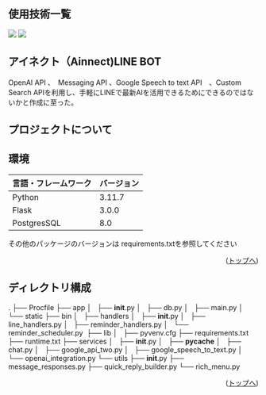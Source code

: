 <div id="top"></div>

## 使用技術一覧

<!-- シールド一覧 -->
<!-- 該当するプロジェクトの中から任意のものを選ぶ-->
<p style="display: inline">
  <img src="https://img.shields.io/badge/-Python-F2C63C.svg?logo=python&style=for-the-badge">
  <!-- ミドルウェア一覧 -->
  <img src="https://img.shields.io/badge/-MySQL-4479A1.svg?logo=mysql&style=for-the-badge&logoColor=white">

  <!-- インフラ一覧 -->
</p>


## アイネクト（Ainnect)LINE BOT

OpenAI API 、　Messaging API 、Google Speech to text API　、Custom Search APIを利用し、手軽にLINEで最新AIを活用できるためにできるのではないかと作成に至った。

<!-- プロジェクトについて -->

## プロジェクトについて




## 環境

<!-- 言語、フレームワーク、ミドルウェア、インフラの一覧とバージョンを記載 -->

| 言語・フレームワーク       | バージョン |
| --------------------- | ---------- |
| Python                | 3.11.7     |
| Flask                 | 3.0.0      |
| PostgresSQL           | 8.0        |


その他のパッケージのバージョンは requirements.txtを参照してください

<p align="right">(<a href="#top">トップへ</a>)</p>

## ディレクトリ構成

<!-- Treeコマンドを使ってディレクトリ構成を記載 -->

.
├── Procfile
├── app
│   ├── __init__.py
│   ├── db.py
│   ├── main.py
│   └── static
├── bin
│   
├── handlers
│   ├── __init__.py
│   ├── line_handlers.py
│   ├── reminder_handlers.py
│   └── reminder_scheduler.py  
├── lib
│   
├── pyvenv.cfg
├── requirements.txt
├── runtime.txt
├── services
│   ├── __init__.py
│   ├── __pycache__
│   ├── chat.py
│   ├── google_api_two.py
│   ├── google_speech_to_text.py
│   └── openai_integration.py
└── utils
    ├── __init__.py
    ├── message_responses.py
    ├── quick_reply_builder.py
    └── rich_menu.py

<p align="right">(<a href="#top">トップへ</a>)</p>

